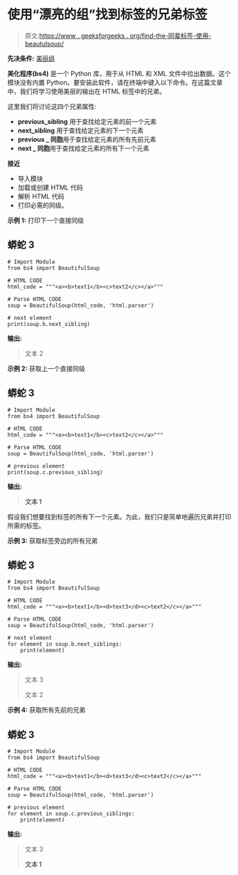 # 使用“漂亮的组”找到标签的兄弟标签

> 原文:[https://www . geeksforgeeks . org/find-the-同辈标签-使用-beautulsoup/](https://www.geeksforgeeks.org/find-the-siblings-of-tags-using-beautifulsoup/)

**先决条件:** [美丽组](https://www.geeksforgeeks.org/implementing-web-scraping-python-beautiful-soup/)

**美化程序(bs4)** 是一个 Python 库，用于从 HTML 和 XML 文件中拉出数据。这个模块没有内置 Python。要安装此软件，请在终端中键入以下命令。在这篇文章中，我们将学习使用美丽的输出在 HTML 标签中的兄弟。

这里我们将讨论这四个兄弟属性:

*   **previous_sibling** 用于查找给定元素的前一个元素
*   **next_sibling** 用于查找给定元素的下一个元素
*   **previous _ 同胞**用于查找给定元素的所有先前元素
*   **next _ 同胞**用于查找给定元素的所有下一个元素

**接近**

*   导入模块
*   加载或创建 HTML 代码
*   解析 HTML 代码
*   打印必需的同级。

**示例 1:** 打印下一个直接同级

## 蟒蛇 3

```
# Import Module
from bs4 import BeautifulSoup

# HTML CODE
html_code = """<a><b>text1</b><c>text2</c></a>"""

# Parse HTML CODE
soup = BeautifulSoup(html_code, 'html.parser')

# next element
print(soup.b.next_sibling)
```

**输出:**

> <c>文本 2</c>

**示例 2:** 获取上一个直接同级

## 蟒蛇 3

```
# Import Module
from bs4 import BeautifulSoup

# HTML CODE
html_code = """<a><b>text1</b><c>text2</c></a>"""

# Parse HTML CODE
soup = BeautifulSoup(html_code, 'html.parser')

# previous element
print(soup.c.previous_sibling)
```

**输出:**

> **文本 1**

假设我们想要找到标签的所有下一个元素。为此，我们只是简单地遍历兄弟并打印所需的标签。

**示例 3:** 获取标签旁边的所有兄弟

## 蟒蛇 3

```
# Import Module
from bs4 import BeautifulSoup

# HTML CODE
html_code = """<a><b>text1</b><d>text3</d><c>text2</c></a>"""

# Parse HTML CODE
soup = BeautifulSoup(html_code, 'html.parser')

# next element
for element in soup.b.next_siblings:
    print(element)
```

**输出:**

> <d>文本 3</d>
> 
> <c>文本 2</c>

**示例 4:** 获取所有先前的兄弟

## 蟒蛇 3

```
# Import Module
from bs4 import BeautifulSoup

# HTML CODE
html_code = """<a><b>text1</b><d>text3</d><c>text2</c></a>"""

# Parse HTML CODE
soup = BeautifulSoup(html_code, 'html.parser')

# previous element
for element in soup.c.previous_siblings:
    print(element)
```

**输出:**

> <d>文本 3</d>
> 
> **文本 1**